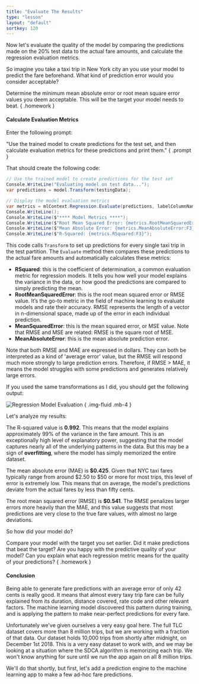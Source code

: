 ```yaml
---
title: "Evaluate The Results"
type: "lesson"
layout: "default"
sortkey: 120
---
```


Now let's evaluate the quality of the model by comparing the predictions made on the 20% test data to the actual fare amounts, and calculate the regression evaluation metrics.

So imagine you take a taxi trip in New York city an you use your model to predict the fare beforehand. What kind of prediction error would you consider acceptable?

Determine the minimum mean absolute error or root mean square error values you deem acceptable. This will be the target your model needs to beat.
{ .homework }

#### Calculate Evaluation Metrics

Enter the following prompt:

"Use the trained model to create predictions for the test set, and then calculate evaluation metrics for these predictions and print them."
{ .prompt }

That should create the following code:

```csharp
// Use the trained model to create predictions for the test set
Console.WriteLine("Evaluating model on test data...");
var predictions = model.Transform(testingData);

// Display the model evaluation metrics
var metrics = mlContext.Regression.Evaluate(predictions, labelColumnName: "FareAmount");
Console.WriteLine();
Console.WriteLine($"**** Model Metrics ****");
Console.WriteLine($"Root Mean Squared Error: {metrics.RootMeanSquaredError:F3}");
Console.WriteLine($"Mean Absolute Error: {metrics.MeanAbsoluteError:F3}");
Console.WriteLine($"R-Squared: {metrics.RSquared:F3}");
```

This code calls `Transform` to set up predictions for every single taxi trip in the test partition. The `Evaluate` method then compares these predictions to the actual fare amounts and automatically calculates these metrics:

- **RSquared**: this is the coefficient of determination, a common evaluation metric for regression models. It tells you how well your model explains the variance in the data, or how good the predictions are compared to simply predicting the mean.
- **RootMeanSquaredError**: this is the root mean squared error or RMSE value. It’s the go-to metric in the field of machine learning to evaluate models and rate their accuracy. RMSE represents the length of a vector in n-dimensional space, made up of the error in each individual prediction.
- **MeanSquaredError**: this is the mean squared error, or MSE value. Note that RMSE and MSE are related: RMSE is the square root of MSE.
- **MeanAbsoluteError**: this is the mean absolute prediction error.

Note that both RMSE and MAE are expressed in dollars. They can both be interpreted as a kind of 'average error' value, but the RMSE will respond much more strongly to large prediction errors. Therefore, if RMSE > MAE, it means the model struggles with some predictions and generates relatively large errors. 

If you used the same transformations as I did, you should get the following output:

![Regression Model Evaluation](../img/evaluate.jpg)
{ .img-fluid .mb-4 }

Let's analyze my results:

The R-squared value is **0.992**. This means that the model explains approximately 99% of the variance in the fare amount. This is an exceptionally high level of explanatory power, suggesting that the model captures nearly all of the underlying patterns in the data. But this may be a sign of **overfitting**, where the model has simply memorized the entire dataset.

The mean absolute error (MAE) is **$0.425**. Given that NYC taxi fares typically range from around $2.50 to $50 or more for most trips, this level of error is extremely low. This means that on average, the model's predictions deviate from the actual fares by less than fifty cents.

The root mean squared error (RMSE) is **$0.541**. The RMSE penalizes larger errors more heavily than the MAE, and this value suggests that most predictions are very close to the true fare values, with almost no large deviations. 

So how did your model do?

Compare your model with the target you set earlier. Did it make predictions that beat the target? Are you happy with the predictive quality of your model? Can you explain what each regression metric means for the quality of your predictions? 
{ .homework }

#### Conclusion

Being able to generate fare predictions with an average error of only 42 cents is really good. It means that almost every taxy trip fare can be fully explained from its duration, distance covered, rate code and other relevant factors. The machine learning model discovered this pattern during training, and is applying the pattern to make near-perfect predictions for every fare.

Unfortunately we've given ourselves a very easy goal here. The full TLC dataset covers more than 8 million trips, but we are working with a fraction of that data. Our dataset holds 10,000 trips from shortly after midnight, on December 1st 2018. This is a very easy dataset to work with, and we may be looking at a situation where the SDCA algorithm is memorizing each trip. We won't know anything for sure until we run the app again on all 8 million trips.

We'll do that shortly, but first, let's add a prediction engine to the machine learning app to make a few ad-hoc fare predictions.
